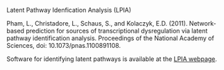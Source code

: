Latent Pathway Idenfication Analysis (LPIA)

Pham, L., Christadore, L., Schaus, S., and Kolaczyk, E.D. (2011). Network-based prediction for sources of transcriptional dysregulation via latent pathway identification analysis. Proceedings of the National Academy of Sciences, doi: 10.1073/pnas.1100891108.

Software for identifying latent pathways is available at the [LPIA webpage](http://math.bu.edu/LPIA/).

